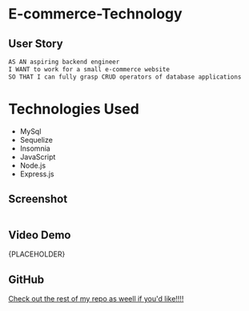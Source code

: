 
# E-commerce-Technology

## User Story

```md
AS AN aspiring backend engineer
I WANT to work for a small e-commerce website 
SO THAT I can fully grasp CRUD operators of database applications
```
# Technologies Used
- MySql 
- Sequelize 
- Insomnia 
- JavaScript 
- Node.js
- Express.js


## Screenshot
<img src="">


## Video Demo
{PLACEHOLDER}


## GitHub
<a href="https://github.com/ssavane26">Check out the rest of my repo as weell if you'd like!!!!</a>